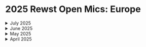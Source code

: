 # 2025 Rewst Open Mics: Europe

<details>

<summary>July 2025</summary>

[may-1-2025-auto-document-everything-with-this-brilliant-it-glue-automation.md](may-1-2025-auto-document-everything-with-this-brilliant-it-glue-automation.md "mention")

</details>

<details>

<summary>June 2025</summary>

[may-1-2025-auto-document-everything-with-this-brilliant-it-glue-automation-1.md](may-1-2025-auto-document-everything-with-this-brilliant-it-glue-automation-1.md "mention")

</details>

<details>

<summary>May 2025</summary>

[may-1-2025-auto-document-everything-with-this-brilliant-it-glue-automation-2.md](may-1-2025-auto-document-everything-with-this-brilliant-it-glue-automation-2.md "mention")

</details>

<details>

<summary>April 2025</summary>

[april-3-2025-the-very-first-eu-open-mic.md](april-3-2025-the-very-first-eu-open-mic.md "mention")

</details>
